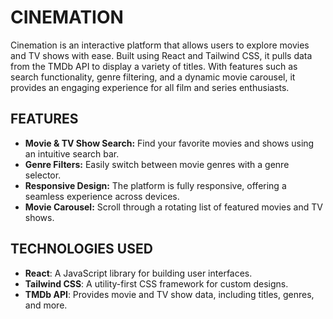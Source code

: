 # CINEMATION

Cinemation is an interactive platform that allows users to explore movies and TV shows with ease. Built using React and Tailwind CSS, it pulls data from the TMDb API to display a variety of titles. With features such as search functionality, genre filtering, and a dynamic movie carousel, it provides an engaging experience for all film and series enthusiasts.

## FEATURES

- **Movie & TV Show Search:** Find your favorite movies and shows using an intuitive search bar.
- **Genre Filters:** Easily switch between movie genres with a genre selector.
- **Responsive Design:** The platform is fully responsive, offering a seamless experience across devices.
- **Movie Carousel:** Scroll through a rotating list of featured movies and TV shows.

## TECHNOLOGIES USED

- **React**: A JavaScript library for building user interfaces.
- **Tailwind CSS**: A utility-first CSS framework for custom designs.
- **TMDb API**: Provides movie and TV show data, including titles, genres, and more.
